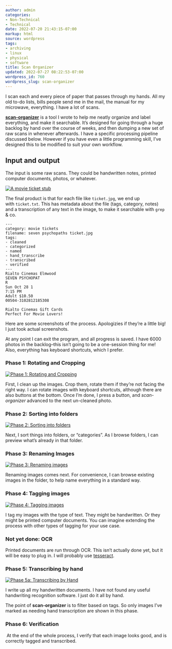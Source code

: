 ```yaml
---
author: admin
categories:
- Non-Technical
- Technical
date: 2022-07-20 21:43:15-07:00
markup: html
source: wordpress
tags:
- archiving
- linux
- physical
- software
title: Scan Organizer
updated: 2022-07-27 08:22:53-07:00
wordpress_id: 760
wordpress_slug: scan-organizer
---
```

I scan each and every piece of paper that passes through my hands. All my old to-do lists, bills people send me in the mail, the manual for my microwave, everything. I have a lot of scans.

**[scan-organizer][1]** is a tool I wrote to help me neatly organize and label everything, and make it searchable. It’s designed for going through a huge backlog by hand over the course of weeks, and then dumping a new set of raw scans in whenever afterwards. I have a specific processing pipeline discussed below. However if you have even a little programming skill, I’ve designed this to be modified to suit your own workflow.

## [][2]Input and output

The input is some raw scans. They could be handwritten notes, printed computer documents, photos, or whatever.

[![A movie ticket stub](https://github.com/za3k/scan-organizer/raw/master/screenshots/sample_image.jpg)][3]

The final product is that for each file like `ticket.jpg`, we end up with `ticket.txt`. This has metadata about the file (tags, category, notes) and a transcription of any text in the image, to make it searchable with `grep` & co.

    ---
    category: movie tickets
    filename: seven psychopaths ticket.jpg
    tags:
    - cleaned
    - categorized
    - named
    - hand_transcribe
    - transcribed
    - verified
    ---
    Rialto Cinemas Elmwood
    SEVEN PSYCHOPAT
    R
    Sun Oct 28 1
    7:15 PM
    Adult $10.50
    00504-3102812185308
    
    Rialto Cinemas Gift Cards
    Perfect For Movie Lovers!
    

Here are some screenshots of the process. Apologizies if they’re a little big! I just took actual screenshots.

At any point I can exit the program, and all progress is saved. I have 6000 photos in the backlog–this isn’t going to be a one-session thing for me! Also, everything has keyboard shortcuts, which I prefer.

### [][4]Phase 1: Rotating and Cropping

[![Phase 1: Rotating and Cropping](https://github.com/za3k/scan-organizer/raw/master/screenshots/phase1.png)][5]

First, I clean up the images. Crop them, rotate them if they’re not facing the right way. I can rotate images with keyboard shortcuts, although there are also buttons at the bottom. Once I’m done, I press a button, and *scan-organizer* advanced to the next un-cleaned photo.

### [][6]Phase 2: Sorting into folders

[![Phase 2: Sorting into folders](https://github.com/za3k/scan-organizer/raw/master/screenshots/phase2.png)][7]

Next, I sort things into folders, or “categories”. As I browse folders, I can preview what’s already in that folder.

### [][8]Phase 3: Renaming Images

[![Phase 3: Renaming images](https://github.com/za3k/scan-organizer/raw/master/screenshots/phase3.png)][9]

Renaming images comes next. For convenience, I can browse existing images in the folder, to help name everything in a standard way.

### [][10]Phase 4: Tagging images

[![Phase 4: Tagging images](https://github.com/za3k/scan-organizer/raw/master/screenshots/phase4.png)][11]

I tag my images with the type of text. They might be handwritten. Or they might be printed computer documents. You can imagine extending the process with other types of tagging for your use case.

### [][12]Not yet done: OCR

Printed documents are run through OCR. This isn’t actually done yet, but it will be easy to plug in. I will probably use [tesseract][13].

### [][14]Phase 5: Transcribing by hand

[![Phase 5a: Transcribing by Hand](https://github.com/za3k/scan-organizer/raw/master/screenshots/phase5.png)][15]

I write up all my handwritten documents. I have not found any useful handwriting recognition software. I just do it all by hand.

The point of **scan-organizer** is to filter based on tags. So only images I’ve marked as needing hand transcription are shown in this phase.

### [][16]Phase 6: Verification

[][17] At the end of the whole process, I verify that each image looks good, and is correctly tagged and transcribed.

[1]: https://github.com/za3k/scan-organizer
[2]: https://github.com/za3k/scan-organizer#input-and-output
[3]: https://github.com/za3k/scan-organizer/blob/master/screenshots/sample_image.jpg
[4]: https://github.com/za3k/scan-organizer#phase-1-rotating-and-cropping
[5]: https://github.com/za3k/scan-organizer/blob/master/screenshots/phase1.png
[6]: https://github.com/za3k/scan-organizer#phase-2-sorting-into-folders
[7]: https://github.com/za3k/scan-organizer/blob/master/screenshots/phase2.png
[8]: https://github.com/za3k/scan-organizer#phase-3-renaming-images
[9]: https://github.com/za3k/scan-organizer/blob/master/screenshots/phase3.png
[10]: https://github.com/za3k/scan-organizer#phase-4-tagging-images
[11]: https://github.com/za3k/scan-organizer/blob/master/screenshots/phase4.png
[12]: https://github.com/za3k/scan-organizer#not-done-ocr
[13]: https://github.com/tesseract-ocr/tesseract
[14]: https://github.com/za3k/scan-organizer#phase-5-transcribing-by-hand
[15]: https://github.com/za3k/scan-organizer/blob/master/screenshots/phase5.png
[16]: https://github.com/za3k/scan-organizer#phase-6-verification
[17]: https://github.com/za3k/scan-organizer/blob/master/screenshots/phase6.png
